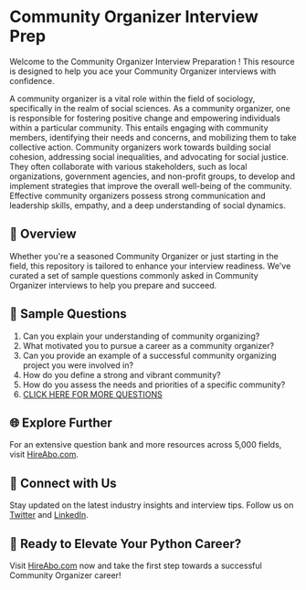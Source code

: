 # Community Organizer Interview Prep

Welcome to the Community Organizer Interview Preparation ! This resource is designed to help you ace your Community Organizer interviews with confidence.

A community organizer is a vital role within the field of sociology, specifically in the realm of social sciences. As a community organizer, one is responsible for fostering positive change and empowering individuals within a particular community. This entails engaging with community members, identifying their needs and concerns, and mobilizing them to take collective action. Community organizers work towards building social cohesion, addressing social inequalities, and advocating for social justice. They often collaborate with various stakeholders, such as local organizations, government agencies, and non-profit groups, to develop and implement strategies that improve the overall well-being of the community. Effective community organizers possess strong communication and leadership skills, empathy, and a deep understanding of social dynamics.

## 🚀 Overview

Whether you're a seasoned Community Organizer or just starting in the field, this repository is tailored to enhance your interview readiness. We've curated a set of sample questions commonly asked in Community Organizer interviews to help you prepare and succeed.

## 📝 Sample Questions

1. Can you explain your understanding of community organizing?
2. What motivated you to pursue a career as a community organizer?
3. Can you provide an example of a successful community organizing project you were involved in?
4. How do you define a strong and vibrant community?
5. How do you assess the needs and priorities of a specific community?
6. [CLICK HERE FOR MORE QUESTIONS](https://hireabo.com/job/7_1_6/Community%20Organizer)

## 🌐 Explore Further

For an extensive question bank and more resources across 5,000 fields, visit [HireAbo.com](https://www.hireabo.com).

## 📱 Connect with Us

Stay updated on the latest industry insights and interview tips. Follow us on [Twitter](https://twitter.com/hireabo) and [LinkedIn](https://www.linkedin.com/in/hire-abo-3609972a8/).

## 🚀 Ready to Elevate Your Python Career?

Visit [HireAbo.com](https://www.hireabo.com) now and take the first step towards a successful Community Organizer career!